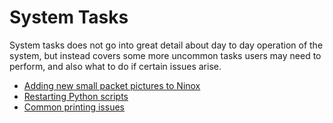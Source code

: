 # System Tasks

System tasks does not go into great detail about day to day operation of the system, but instead covers some more uncommon tasks users may need to perform, and also what to do if certain issues arise.

- [Adding new small packet pictures to Ninox](smallPacketPics.md)
- [Restarting Python scripts](pythonScripts.md)
- [Common printing issues](printingIssues.md)
